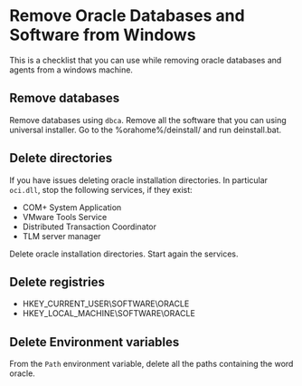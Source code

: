 # Remove Oracle Databases and Software from Windows

This is a checklist that you can use while removing oracle databases and agents from a windows machine.

## Remove databases

Remove databases using `dbca`.
Remove all the software that you can using universal installer.
Go to the %orahome%/deinstall/ and run deinstall.bat.

## Delete directories

If you have issues deleting oracle installation directories.
In particular `oci.dll`, stop the following services, if they exist:

- COM+ System Application
- VMware Tools Service
- Distributed Transaction Coordinator
- TLM server manager

Delete oracle installation directories.
Start again the services.

## Delete registries

- HKEY_CURRENT_USER\SOFTWARE\ORACLE
- HKEY_LOCAL_MACHINE\SOFTWARE\ORACLE

## Delete Environment variables

From the `Path` environment variable, delete all the paths containing the word oracle.